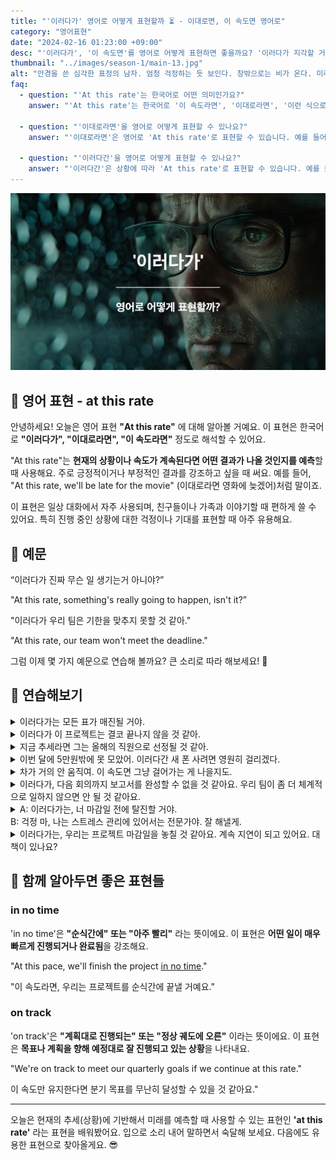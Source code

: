 ```yaml
---
title: "'이러다가' 영어로 어떻게 표현할까 ⏳ - 이대로면, 이 속도면 영어로"
category: "영어표현"
date: "2024-02-16 01:23:00 +09:00"
desc: "'이러다가', '이 속도면'를 영어로 어떻게 표현하면 좋을까요? '이러다가 지각할 거 같아', '이러다가 정말 큰일 날 것 같아' 등을 영어로 표현하는 법을 배워봅시다. 다양한 예문을 통해서 연습하고 본인의 표현으로 만들어 보세요."
thumbnail: "../images/season-1/main-13.jpg"
alt: "안경을 쓴 심각한 표정의 남자. 엄청 걱정하는 듯 보인다. 창밖으로는 비가 온다. 미래에 대해 걱정하는 분위기"
faq:
  - question: "'At this rate'는 한국어로 어떤 의미인가요?"
    answer: "'At this rate'는 한국어로 '이 속도라면', '이대로라면', '이런 식으로 계속된다면' 등으로 해석됩니다. 현재의 상황이나 진행 속도가 계속될 경우 예상되는 결과를 언급할 때 사용합니다."

  - question: "'이대로라면'을 영어로 어떻게 표현할 수 있나요?"
    answer: "'이대로라면'은 영어로 'At this rate'로 표현할 수 있습니다. 예를 들어, '이대로라면 내일까지 일을 끝내기 힘들 것 같아'는 'At this rate, it'll be difficult to finish the work by tomorrow'로 말할 수 있습니다."

  - question: "'이러다간'을 영어로 어떻게 표현할 수 있나요?"
    answer: "'이러다간'은 상황에 따라 'At this rate'로 표현할 수 있습니다. 예를 들어, '이러다간 시험에 떨어질 거야'는 'At this rate, you'll fail the exam'으로 말할 수 있습니다. 이는 현재 상황이 계속될 경우 예상되는 부정적인 결과를 강조합니다."
---
```


![이러다가 영어표현](../images/season-1/main-13.jpg)

## 🌟 영어 표현 - at this rate

안녕하세요! 오늘은 영어 표현 **"At this rate"** 에 대해 알아볼 거예요. 이 표현은 한국어로 **"이러다가", "이대로라면", "이 속도라면"** 정도로 해석할 수 있어요.

"At this rate"는 **현재의 상황이나 속도가 계속된다면 어떤 결과가 나올 것인지를 예측**할 때 사용해요. 주로 긍정적이거나 부정적인 결과를 강조하고 싶을 때 써요. 예를 들어, "At this rate, we'll be late for the movie" (이대로라면 영화에 늦겠어)처럼 말이죠.

이 표현은 일상 대화에서 자주 사용되며, 친구들이나 가족과 이야기할 때 편하게 쓸 수 있어요. 특히 진행 중인 상황에 대한 걱정이나 기대를 표현할 때 아주 유용해요.

<script async src="https://pagead2.googlesyndication.com/pagead/js/adsbygoogle.js?client=ca-pub-1465612013356152"
     crossorigin="anonymous"></script>
<!-- engple-horizontal-ad -->

<div 
  data-inline-banner="🎉 새해에는 스픽 AI와 함께 영어 공부하자" 
  data-inline-banner-subtext="설날 특별 할인으로 60%할인 + 추가 7만원 할인! (~2/3)" 
  data-inline-banner-link="https://app.usespeak.com/kr-ko/sale/kr-affiliate-special/?ref=engple-inline"
  data-inline-banner-caption="해당 링크를 통해 구매시 일정액의 수수료를 지급받습니다.">
</div>

## 📖 예문

“이러다가 진짜 무슨 일 생기는거 아니야?”

"At this rate, something's really going to happen, isn't it?”

"이러다가 우리 팀은 기한을 맞추지 못할 것 같아."

"At this rate, our team won't meet the deadline."

그럼 이제 몇 가지 예문으로 연습해 볼까요? 큰 소리로 따라 해보세요! 🎉

## 💬 연습해보기

<details>
  <summary>이러다가는 모든 표가 매진될 거야.</summary>
  <span>At this rate, all the tickets will be sold out.</span>
</details>

<details>
 <summary>이러다가 이 프로젝트는 결코 끝나지 않을 것 같아.</summary>
  <span>At this rate, this project will never finish.</span>
</details>

<details>
  <summary>지금 추세라면 그는 올해의 직원으로 선정될 것 같아.</summary>
  <span>At this rate, he's going to be named Employee of the Year.</span>
</details>

<details>
  <summary>이번 달에 5만원밖에 못 모았어. 이러다간 새 폰 사려면 영원히 걸리겠다.</summary>
  <span>I've only saved $50 this month. At this rate, it'll <a href="/blog/in-english/010.take-a-while/">take forever</a> to afford that new phone</span>
</details>

<details>
  <summary>차가 거의 안 움직여. 이 속도면 그냥 걸어가는 게 나을지도.</summary>
  <span>The traffic is barely moving. At this rate, we <a href="/blog/in-english/003.might-as-well/">might as well</a> walk to the concert.</span>
</details>

<details>
  <summary>이러다가, 다음 회의까지 보고서를 완성할 수 없을 것 같아요. 우리 팀이 좀 더 체계적으로 일하지 않으면 안 될 것 같아요.</summary>
  <span>At this rate, we won't be able to finish the report by the next meeting. Our team needs to start working more systematically</span>
</details>

<details>
  <summary>A: 이러다가는, 너 마감일 전에 탈진할 거야.<br>
B: 걱정 마, 나는 스트레스 관리에 있어서는 전문가야. 잘 해낼게.</summary>
  <span>A: "At this rate, you're going to burn out before the deadline.<br>
B: Don't worry, I'm an expert at managing stress. I'll handle it.</span>
</details>

<details>
  <summary>이러다가는, 우리는 프로젝트 마감일을 놓칠 것 같아요. 계속 지연이 되고 있어요. 대책이 있나요?</summary>
  <span>At this rate, we're going to miss the project deadline. It keeps getting delayed. Do you have any plan?</span>
</details>

## 🤝 함께 알아두면 좋은 표현들

### in no time

'in no time'은 **"순식간에" 또는 "아주 빨리"** 라는 뜻이에요. 이 표현은 **어떤 일이 매우 빠르게 진행되거나 완료됨**을 강조해요.

"At this pace, we'll finish the project [in no time](/blog/in-english/236.in-no-time/)."

"이 속도라면, 우리는 프로젝트를 순식간에 끝낼 거예요."

### on track

'on track'은 **"계획대로 진행되는" 또는 "정상 궤도에 오른"** 이라는 뜻이에요. 이 표현은 **목표나 계획을 향해 예정대로 잘 진행되고 있는 상황**을 나타내요.

"We're on track to meet our quarterly goals if we continue at this rate."

이 속도만 유지한다면 분기 목표를 무난히 달성할 수 있을 것 같아요."

---

오늘은 현재의 추세(상황)에 기반해서 미래를 예측할 때 사용할 수 있는 표현인 **'at this rate'** 라는 표현을 배워봤어요. 입으로 소리 내어 말하면서 숙달해 보세요. 다음에도 유용한 표현으로 찾아올게요. 😎
